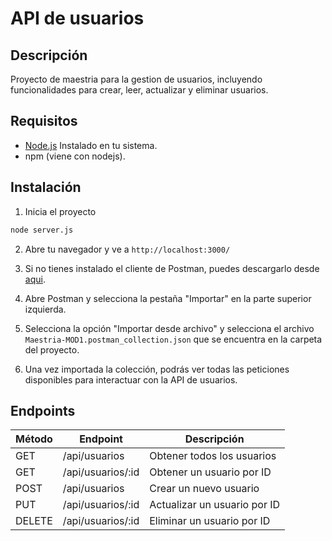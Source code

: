 # API de usuarios

## Descripción
Proyecto de maestria para la gestion de usuarios, incluyendo funcionalidades para crear, leer, actualizar y eliminar usuarios.

## Requisitos

- [Node.js](https://nodejs.org/) 
Instalado en tu sistema.
- npm (viene con nodejs).

## Instalación

1. Inicia el proyecto
```bash
node server.js
```
2. Abre tu navegador y ve a `http://localhost:3000/`
   
3. Si no tienes instalado el cliente de Postman, puedes descargarlo desde [aqui](https://www.postman.com/downloads/).

4. Abre Postman y selecciona la pestaña "Importar" en la parte superior izquierda.

5. Selecciona la opción "Importar desde archivo" y selecciona el archivo `Maestria-MOD1.postman_collection.json` que se encuentra en la carpeta del proyecto.

6. Una vez importada la colección, podrás ver todas las peticiones disponibles para interactuar con la API de usuarios.

## Endpoints
| Método | Endpoint                | Descripción                          |
|--------|-------------------------|--------------------------------------|
| GET    | /api/usuarios           | Obtener todos los usuarios           |
| GET    | /api/usuarios/:id       | Obtener un usuario por ID            |
| POST   | /api/usuarios           | Crear un nuevo usuario               |
| PUT    | /api/usuarios/:id       | Actualizar un usuario por ID         |
| DELETE | /api/usuarios/:id       | Eliminar un usuario por ID           |
